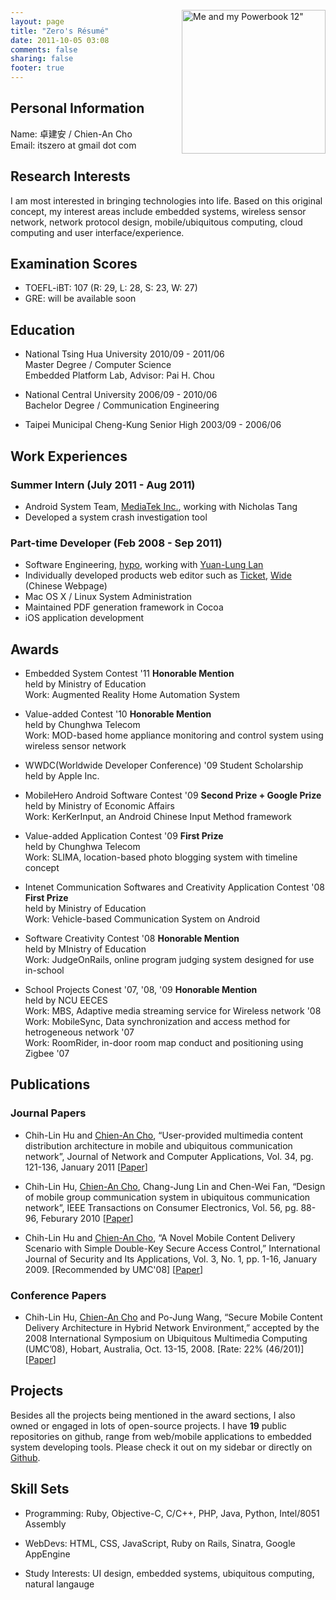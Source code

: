 ```yaml
---
layout: page
title: "Zero's Résumé"
date: 2011-10-05 03:08
comments: false
sharing: false
footer: true
---
```


<div style="float: right; position:relative; top: -130px; margin-bottom: -130px;">
	<a href="http://www.flickr.com/photos/dinocho/3353043589/" title="Me and my Powerbook 12&quot; by itsZero, on Flickr"><img src="http://farm2.static.flickr.com/1172/3353043589_9b97519aa6.jpg" width="230" alt="Me and my Powerbook 12&quot;"></a>
</div>

## Personal Information

Name: 卓建安 / Chien-An Cho    
Email: itszero at gmail dot com

## Research Interests

I am most interested in bringing technologies into life. Based on this original concept, my interest areas include embedded systems, wireless sensor network, network protocol design, mobile/ubiquitous computing, cloud computing and user interface/experience.

## Examination Scores

* TOEFL-iBT: 107 (R: 29, L: 28, S: 23, W: 27)
* GRE: will be available soon

## Education

* National Tsing Hua University 2010/09 - 2011/06  
Master Degree / Computer Science  
Embedded Platform Lab, Advisor: Pai H. Chou  

* National Central University 2006/09 - 2010/06  
Bachelor Degree / Communication Engineering  

* Taipei Municipal Cheng-Kung Senior High 2003/09 - 2006/06

## Work Experiences

### Summer Intern (July 2011 - Aug 2011)
- Android System Team, [MediaTek Inc.](http://www.mediatek.com/), working with Nicholas Tang
- Developed a system crash investigation tool

### Part-time Developer (Feb 2008 - Sep 2011)
- Software Engineering, [hypo](http://hypo.cc), working with [Yuan-Lung Lan](http://yllan.org/)
- Individually developed products web editor such as [Ticket](http://hypo.cc/ticket_en.html), [Wide](http://hypo.cc/wide.html) (Chinese Webpage)
- Mac OS X / Linux System Administration
- Maintained PDF generation framework in Cocoa
- iOS application development

## Awards

* Embedded System Contest '11 **Honorable Mention**    
held by Ministry of Education    
Work: Augmented Reality Home Automation System

* Value-added Contest '10 **Honorable Mention**    
held by Chunghwa Telecom    
Work: MOD-based home appliance monitoring and control system using wireless sensor network

* WWDC(Worldwide Developer Conference) '09 Student Scholarship    
held by Apple Inc.

* MobileHero Android Software Contest '09 **Second Prize + Google Prize**    
held by Ministry of Economic Affairs    
Work: KerKerInput, an Android Chinese Input Method framework    

* Value-added Application Contest '09 **First Prize**    
held by Chunghwa Telecom    
Work: SLIMA, location-based photo blogging system with timeline concept    

* Intenet Communication Softwares and Creativity Application Contest '08 **First Prize**    
held by Ministry of Education    
Work: Vehicle-based Communication System on Android    

* Software Creativity Contest '08 **Honorable Mention**    
held by MInistry of Education    
Work: JudgeOnRails, online program judging system designed for use in-school    

* School Projects Conest '07, '08, '09 **Honorable Mention**    
held by NCU EECES    
Work: MBS, Adaptive media streaming service for Wireless network '08    
Work: MobileSync, Data synchronization and access method for hetrogeneous network '07    
Work: RoomRider, in-door room map conduct and positioning using Zigbee '07    

## Publications

### Journal Papers

* Chih-Lin Hu and <u>Chien-An Cho</u>, “User-provided multimedia content distribution architecture in mobile and ubiquitous communication network”, Journal of Network and Computer Applications, Vol. 34, pg. 121-136, January 2011 [[Paper](http://www.sciencedirect.com/science/article/pii/S108480451000158X)]

* Chih-Lin Hu, <u>Chien-An Cho</u>, Chang-Jung Lin and Chen-Wei Fan, “Design of mobile group communication system in ubiquitous communication network”, IEEE Transactions on Consumer Electronics, Vol. 56, pg. 88-96, Feburary 2010 [[Paper](http://ieeexplore.ieee.org/xpls/abs_all.jsp?arnumber=5439130)]

* Chih-Lin Hu and <u>Chien-An Cho</u>, “A Novel Mobile Content Delivery Scenario with Simple Double-Key Secure Access Control,” International Journal of Security and Its Applications, Vol. 3, No. 1, pp. 1-16, January 2009. [Recommended by UMC'08] [[Paper](http://www.earticle.net/Article.aspx?sn=103743)]

### Conference Papers

* Chih-Lin Hu, <u>Chien-An Cho</u> and Po-Jung Wang, “Secure Mobile Content Delivery Architecture in Hybrid Network Environment,” accepted by the 2008 International Symposium on Ubiquitous Multimedia Computing (UMC’08), Hobart, Australia, Oct. 13-15, 2008. [Rate: 22% (46/201)] [[Paper](http://ieeexplore.ieee.org/xpls/abs_all.jsp?arnumber=4656519)]

## Projects

Besides all the projects being mentioned in the award sections, I also owned or engaged in lots of open-source projects. I have **19** public repositories on github, range from web/mobile applications to embedded system developing tools. Please check it out on my sidebar or directly on [Github](http://github.com/itszero).

## Skill Sets

* Programming: Ruby, Objective-C, C/C++, PHP, Java, Python, Intel/8051 Assembly

* WebDevs: HTML, CSS, JavaScript, Ruby on Rails, Sinatra, Google AppEngine

* Study Interests: UI design, embedded systems, ubiquitous computing, natural langauge
